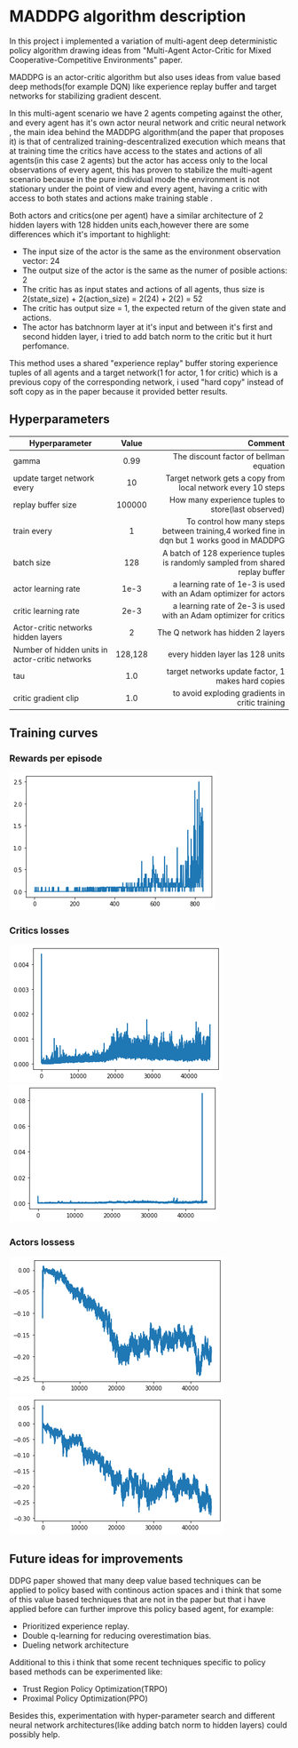 # MADDPG algorithm description

In this project i implemented a variation of multi-agent deep deterministic policy algorithm drawing ideas from "Multi-Agent Actor-Critic for Mixed
Cooperative-Competitive Environments" paper.

MADDPG is an actor-critic algorithm but also uses ideas from value based deep methods(for example DQN) like experience replay buffer and target networks for stabilizing gradient descent. 

In this multi-agent scenario we have 2 agents competing against the other, and every agent has it's own actor neural network and critic neural network , the main idea behind the MADDPG algorithm(and the paper that proposes it) is  that of centralized training-descentralized execution which means that at training time the critics have access to the states and actions of all agents(in this case  2 agents) but  the actor has access only to the local observations of every agent, this has proven to stabilize the multi-agent scenario because in the pure individual mode the environment is not stationary under the point of view and every agent, having a critic with access to both states and actions make training stable .

Both actors and critics(one per agent) have a similar architecture of 2 hidden layers with 128 hidden units each,however there are some differences which it's important to highlight:
* The input size of the actor is the same as the environment observation vector: 24
* The output size of the actor is the same as the numer of posible actions: 2
* The critic has as input states and actions of all agents, thus size is 2(state_size) + 2(action_size) = 2(24) + 2(2) = 52
* The critic has output size = 1, the expected return of the given state and actions.
* The actor has batchnorm layer at it's input and between it's first and second hidden layer, i tried to add batch norm to the critic but it hurt perfomance. 

This method uses a shared "experience replay" buffer storing experience tuples of all agents  and a target network(1 for actor, 1 for critic) which is a previous copy of the corresponding network, i used "hard copy" instead of soft  copy  as in the paper because it provided better results.


## Hyperparameters

| Hyperparameter        | Value           | Comment  |
| ------------- |:-------------:| -----:|
| gamma | 0.99      |    The discount factor of bellman equation |
| update target network every      | 10 | Target network gets a copy from local network every 10 steps |
| replay buffer size      | 100000      |   How many experience tuples to  store(last observed) |
| train every | 1      |    To control how many steps between training,4 worked fine in dqn but 1 works good in MADDPG |
| batch size      | 128 | A batch of 128 experience tuples is randomly sampled from shared replay buffer |
| actor learning rate      | 1e-3      |   a learning rate of 1e-3 is used with an Adam optimizer for actors|
| critic learning rate      | 2e-3      |   a learning rate of 2e-3 is used with an Adam optimizer for critics|
| Actor-critic networks hidden layers| 2      |    The Q network has hidden 2 layers |
| Number of hidden units in actor-critic networks      | 128,128 | every hidden layer las 128 units|
| tau      | 1.0 | target networks update factor, 1 makes hard copies|
| critic gradient clip      | 1.0 | to avoid exploding gradients in critic training|


## Training curves

### Rewards per episode
![Rewards Per Episode](episode_rewards.png)

### Critics losses
![Agent 1 critic loss](critic1_loss.png)
![Agent 2 critic loss](critic2_loss.png)
### Actors lossess
![Agent 1 actor loss](actor1_loss.png)
![Agent 2 actor loss](actor2_loss.png)


## Future ideas for improvements

DDPG paper showed that many deep value based techniques can be applied to policy based with continous action spaces and i think that some of this value based techniques that are not in the paper but that i have applied before can further improve this policy based agent, for example:

* Prioritized experience replay.
* Double q-learning for reducing overestimation bias.
* Dueling network architecture

Additional to this i think that some recent techniques specific to policy based methods can be experimented like:

* Trust Region Policy Optimization(TRPO)
* Proximal Policy Optimization(PPO)

Besides this, experimentation with hyper-parameter search and different neural network architectures(like adding batch norm to hidden layers) could possibly help.

